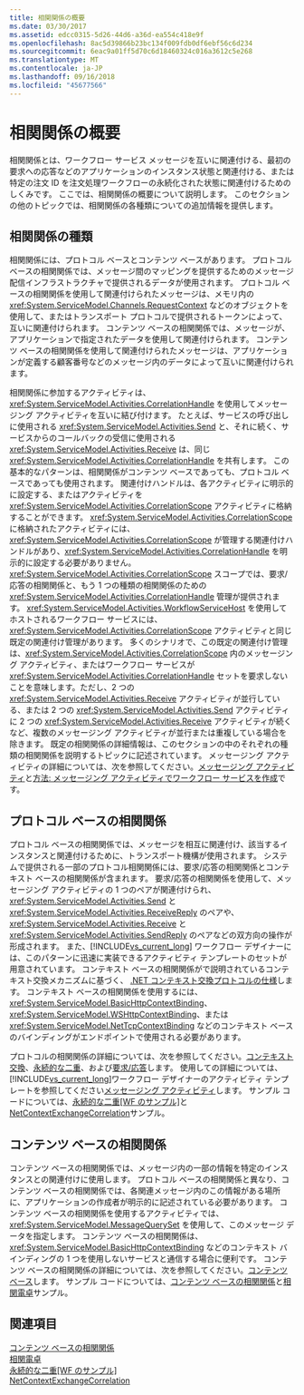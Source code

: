 ```yaml
---
title: 相関関係の概要
ms.date: 03/30/2017
ms.assetid: edcc0315-5d26-44d6-a36d-ea554c418e9f
ms.openlocfilehash: 8ac5d39866b23bc134f009fdb0df6ebf56c6d234
ms.sourcegitcommit: 6eac9a01ff5d70c6d18460324c016a3612c5e268
ms.translationtype: MT
ms.contentlocale: ja-JP
ms.lasthandoff: 09/16/2018
ms.locfileid: "45677566"
---
```

# <a name="correlation-overview"></a>相関関係の概要
相関関係とは、ワークフロー サービス メッセージを互いに関連付ける、最初の要求への応答などのアプリケーションのインスタンス状態と関連付ける、または特定の注文 ID を注文処理ワークフローの永続化された状態に関連付けるためのしくみです。 ここでは、相関関係の概要について説明します。 このセクションの他のトピックでは、相関関係の各種類についての追加情報を提供します。  
  
## <a name="types-of-correlation"></a>相関関係の種類  
 相関関係には、プロトコル ベースとコンテンツ ベースがあります。 プロトコル ベースの相関関係では、メッセージ間のマッピングを提供するためのメッセージ配信インフラストラクチャで提供されるデータが使用されます。 プロトコル ベースの相関関係を使用して関連付けられたメッセージは、メモリ内の <xref:System.ServiceModel.Channels.RequestContext> などのオブジェクトを使用して、またはトランスポート プロトコルで提供されるトークンによって、互いに関連付けられます。 コンテンツ ベースの相関関係では、メッセージが、アプリケーションで指定されたデータを使用して関連付けられます。 コンテンツ ベースの相関関係を使用して関連付けられたメッセージは、アプリケーションが定義する顧客番号などのメッセージ内のデータによって互いに関連付けられます。  
  
 相関関係に参加するアクティビティは、<xref:System.ServiceModel.Activities.CorrelationHandle> を使用してメッセージング アクティビティを互いに結び付けます。 たとえば、サービスの呼び出しに使用される <xref:System.ServiceModel.Activities.Send> と、それに続く、サービスからのコールバックの受信に使用される <xref:System.ServiceModel.Activities.Receive> は、同じ <xref:System.ServiceModel.Activities.CorrelationHandle> を共有します。 この基本的なパターンは、相関関係がコンテンツ ベースであっても、プロトコル ベースであっても使用されます。 関連付けハンドルは、各アクティビティに明示的に設定する、またはアクティビティを <xref:System.ServiceModel.Activities.CorrelationScope> アクティビティに格納することができます。 <xref:System.ServiceModel.Activities.CorrelationScope> に格納されたアクティビティには、<xref:System.ServiceModel.Activities.CorrelationScope> が管理する関連付けハンドルがあり、<xref:System.ServiceModel.Activities.CorrelationHandle> を明示的に設定する必要がありません。 <xref:System.ServiceModel.Activities.CorrelationScope> スコープでは、要求/応答の相関関係と、もう 1 つの種類の相関関係のための <xref:System.ServiceModel.Activities.CorrelationHandle> 管理が提供されます。 <xref:System.ServiceModel.Activities.WorkflowServiceHost> を使用してホストされるワークフロー サービスには、<xref:System.ServiceModel.Activities.CorrelationScope> アクティビティと同じ既定の関連付け管理があります。 多くのシナリオで、この既定の関連付け管理は、<xref:System.ServiceModel.Activities.CorrelationScope> 内のメッセージング アクティビティ、またはワークフロー サービスが <xref:System.ServiceModel.Activities.CorrelationHandle> セットを要求しないことを意味します。ただし、2 つの <xref:System.ServiceModel.Activities.Receive> アクティビティが並行している、または 2 つの <xref:System.ServiceModel.Activities.Send> アクティビティに 2 つの <xref:System.ServiceModel.Activities.Receive> アクティビティが続くなど、複数のメッセージング アクティビティが並行または重複している場合を除きます。 既定の相関関係の詳細情報は、このセクションの中のそれぞれの種類の相関関係を説明するトピックに記述されています。 メッセージング アクティビティの詳細については、次を参照してください。[メッセージング アクティビティ](../../../../docs/framework/wcf/feature-details/messaging-activities.md)と[方法: メッセージング アクティビティでワークフロー サービスを作成](../../../../docs/framework/wcf/feature-details/how-to-create-a-workflow-service-with-messaging-activities.md)です。  
  
## <a name="protocol-based-correlation"></a>プロトコル ベースの相関関係  
 プロトコル ベースの相関関係では、メッセージを相互に関連付け、該当するインスタンスと関連付けるために、トランスポート機構が使用されます。 システムで提供される一部のプロトコル相関関係には、要求/応答の相関関係とコンテキスト ベースの相関関係が含まれます。 要求/応答の相関関係を使用して、メッセージング アクティビティの 1 つのペアが関連付けられ、<xref:System.ServiceModel.Activities.Send> と <xref:System.ServiceModel.Activities.ReceiveReply> のペアや、<xref:System.ServiceModel.Activities.Receive> と <xref:System.ServiceModel.Activities.SendReply> のペアなどの双方向の操作が形成されます。 また、[!INCLUDE[vs_current_long](../../../../includes/vs-current-long-md.md)] ワークフロー デザイナーには、このパターンに迅速に実装できるアクティビティ テンプレートのセットが用意されています。 コンテキスト ベースの相関関係がで説明されているコンテキスト交換メカニズムに基づく、 [.NET コンテキスト交換プロトコルの仕様](https://go.microsoft.com/fwlink/?LinkID=166059)します。 コンテキスト ベースの相関関係を使用するには、<xref:System.ServiceModel.BasicHttpContextBinding>、<xref:System.ServiceModel.WSHttpContextBinding>、または <xref:System.ServiceModel.NetTcpContextBinding> などのコンテキスト ベースのバインディングがエンドポイントで使用される必要があります。  
  
 プロトコルの相関関係の詳細については、次を参照してください。[コンテキスト交換](../../../../docs/framework/wcf/feature-details/context-exchange-correlation.md)、[永続的な二重](../../../../docs/framework/wcf/feature-details/durable-duplex-correlation.md)、および[要求/応答](../../../../docs/framework/wcf/feature-details/request-reply-correlation.md)します。 使用しての詳細については、[!INCLUDE[vs_current_long](../../../../includes/vs-current-long-md.md)]ワークフロー デザイナーのアクティビティ テンプレートを参照してください[メッセージング アクティビティ](../../../../docs/framework/wcf/feature-details/messaging-activities.md)します。 サンプル コードについては、[永続的な二重&#91;WF のサンプル&#93;](../../../../docs/framework/windows-workflow-foundation/samples/durable-duplex.md)と[NetContextExchangeCorrelation](https://msdn.microsoft.com/library/93c74a1a-b9e2-46c6-95c0-c9b0e9472caf)サンプル。  
  
## <a name="content-based-correlation"></a>コンテンツ ベースの相関関係  
 コンテンツ ベースの相関関係では、メッセージ内の一部の情報を特定のインスタンスとの関連付けに使用します。 プロトコル ベースの相関関係と異なり、コンテンツ ベースの相関関係では、各関連メッセージ内のこの情報がある場所に、アプリケーションの作成者が明示的に記述されている必要があります。 コンテンツ ベースの相関関係を使用するアクティビティでは、<xref:System.ServiceModel.MessageQuerySet> を使用して、このメッセージ データを指定します。 コンテンツ ベースの相関関係は、<xref:System.ServiceModel.BasicHttpContextBinding> などのコンテキスト バインディングの 1 つを使用しないサービスと通信する場合に便利です。 コンテンツ ベースの相関関係の詳細については、次を参照してください。[コンテンツ ベース](../../../../docs/framework/wcf/feature-details/content-based-correlation.md)します。 サンプル コードについては、[コンテンツ ベースの相関関係](../../../../docs/framework/windows-workflow-foundation/samples/content-based-correlation.md)と[相関電卓](../../../../docs/framework/windows-workflow-foundation/samples/correlated-calculator.md)サンプル。  
  
## <a name="see-also"></a>関連項目  
 [コンテンツ ベースの相関関係](../../../../docs/framework/windows-workflow-foundation/samples/content-based-correlation.md)  
 [相関電卓](../../../../docs/framework/windows-workflow-foundation/samples/correlated-calculator.md)  
 [永続的な二重&#91;WF のサンプル&#93;](../../../../docs/framework/windows-workflow-foundation/samples/durable-duplex.md)  
 [NetContextExchangeCorrelation](https://msdn.microsoft.com/library/93c74a1a-b9e2-46c6-95c0-c9b0e9472caf)
